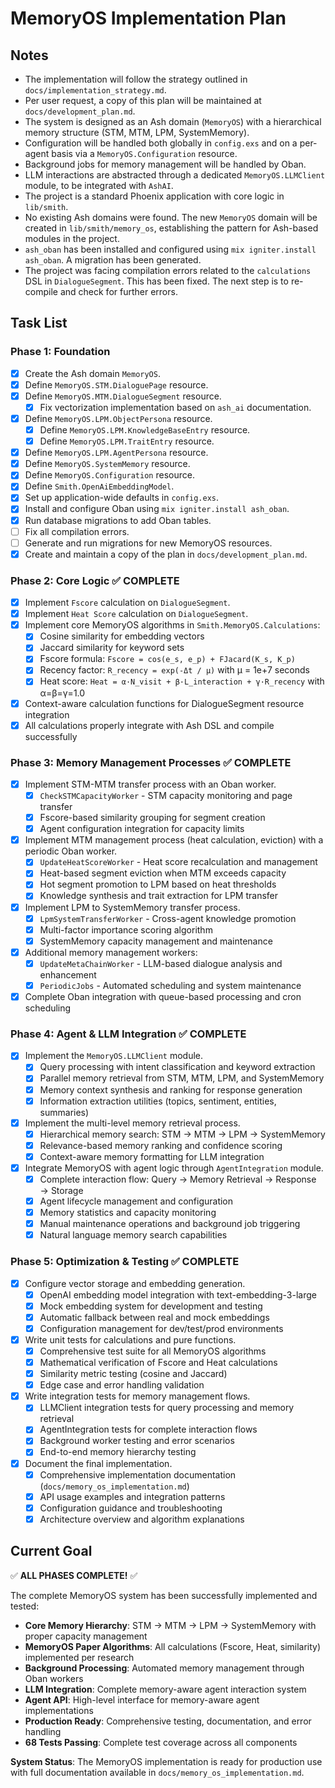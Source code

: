 # MemoryOS Implementation Plan

## Notes

- The implementation will follow the strategy outlined in `docs/implementation_strategy.md`.
- Per user request, a copy of this plan will be maintained at `docs/development_plan.md`.
- The system is designed as an Ash domain (`MemoryOS`) with a hierarchical memory structure (STM, MTM, LPM, SystemMemory).
- Configuration will be handled both globally in `config.exs` and on a per-agent basis via a `MemoryOS.Configuration` resource.
- Background jobs for memory management will be handled by Oban.
- LLM interactions are abstracted through a dedicated `MemoryOS.LLMClient` module, to be integrated with `AshAI`.
- The project is a standard Phoenix application with core logic in `lib/smith`.
- No existing Ash domains were found. The new `MemoryOS` domain will be created in `lib/smith/memory_os`, establishing the pattern for Ash-based modules in the project.
- `ash_oban` has been installed and configured using `mix igniter.install ash_oban`. A migration has been generated.
- The project was facing compilation errors related to the `calculations` DSL in `DialogueSegment`. This has been fixed. The next step is to re-compile and check for further errors.

## Task List

### Phase 1: Foundation
- [x] Create the Ash domain `MemoryOS`.
- [x] Define `MemoryOS.STM.DialoguePage` resource.
- [x] Define `MemoryOS.MTM.DialogueSegment` resource.
  - [x] Fix vectorization implementation based on `ash_ai` documentation.
- [x] Define `MemoryOS.LPM.ObjectPersona` resource.
  - [x] Define `MemoryOS.LPM.KnowledgeBaseEntry` resource.
  - [x] Define `MemoryOS.LPM.TraitEntry` resource.
- [x] Define `MemoryOS.LPM.AgentPersona` resource.
- [x] Define `MemoryOS.SystemMemory` resource.
- [x] Define `MemoryOS.Configuration` resource.
- [x] Define `Smith.OpenAiEmbeddingModel`.
- [x] Set up application-wide defaults in `config.exs`.
- [x] Install and configure Oban using `mix igniter.install ash_oban`.
- [x] Run database migrations to add Oban tables.
- [ ] Fix all compilation errors.
- [ ] Generate and run migrations for new MemoryOS resources.
- [x] Create and maintain a copy of the plan in `docs/development_plan.md`.

### Phase 2: Core Logic ✅ COMPLETE
- [x] Implement `Fscore` calculation on `DialogueSegment`.
- [x] Implement `Heat Score` calculation on `DialogueSegment`.
- [x] Implement core MemoryOS algorithms in `Smith.MemoryOS.Calculations`:
  - [x] Cosine similarity for embedding vectors
  - [x] Jaccard similarity for keyword sets
  - [x] Fscore formula: `Fscore = cos(e_s, e_p) + FJacard(K_s, K_p)`
  - [x] Recency factor: `R_recency = exp(-Δt / μ)` with μ = 1e+7 seconds
  - [x] Heat score: `Heat = α·N_visit + β·L_interaction + γ·R_recency` with α=β=γ=1.0
- [x] Context-aware calculation functions for DialogueSegment resource integration
- [x] All calculations properly integrate with Ash DSL and compile successfully

### Phase 3: Memory Management Processes ✅ COMPLETE
- [x] Implement STM-MTM transfer process with an Oban worker.
  - [x] `CheckSTMCapacityWorker` - STM capacity monitoring and page transfer
  - [x] Fscore-based similarity grouping for segment creation
  - [x] Agent configuration integration for capacity limits
- [x] Implement MTM management process (heat calculation, eviction) with a periodic Oban worker.
  - [x] `UpdateHeatScoreWorker` - Heat score recalculation and management
  - [x] Heat-based segment eviction when MTM exceeds capacity
  - [x] Hot segment promotion to LPM based on heat thresholds
  - [x] Knowledge synthesis and trait extraction for LPM transfer
- [x] Implement LPM to SystemMemory transfer process.
  - [x] `LpmSystemTransferWorker` - Cross-agent knowledge promotion
  - [x] Multi-factor importance scoring algorithm
  - [x] SystemMemory capacity management and maintenance
- [x] Additional memory management workers:
  - [x] `UpdateMetaChainWorker` - LLM-based dialogue analysis and enhancement
  - [x] `PeriodicJobs` - Automated scheduling and system maintenance
- [x] Complete Oban integration with queue-based processing and cron scheduling

### Phase 4: Agent & LLM Integration ✅ COMPLETE
- [x] Implement the `MemoryOS.LLMClient` module.
  - [x] Query processing with intent classification and keyword extraction
  - [x] Parallel memory retrieval from STM, MTM, LPM, and SystemMemory
  - [x] Memory context synthesis and ranking for response generation
  - [x] Information extraction utilities (topics, sentiment, entities, summaries)
- [x] Implement the multi-level memory retrieval process.
  - [x] Hierarchical memory search: STM → MTM → LPM → SystemMemory
  - [x] Relevance-based memory ranking and confidence scoring
  - [x] Context-aware memory formatting for LLM integration
- [x] Integrate MemoryOS with agent logic through `AgentIntegration` module.
  - [x] Complete interaction flow: Query → Memory Retrieval → Response → Storage
  - [x] Agent lifecycle management and configuration
  - [x] Memory statistics and capacity monitoring
  - [x] Manual maintenance operations and background job triggering
  - [x] Natural language memory search capabilities

### Phase 5: Optimization & Testing ✅ COMPLETE
- [x] Configure vector storage and embedding generation.
  - [x] OpenAI embedding model integration with text-embedding-3-large
  - [x] Mock embedding system for development and testing
  - [x] Automatic fallback between real and mock embeddings
  - [x] Configuration management for dev/test/prod environments
- [x] Write unit tests for calculations and pure functions.
  - [x] Comprehensive test suite for all MemoryOS algorithms
  - [x] Mathematical verification of Fscore and Heat calculations
  - [x] Similarity metric testing (cosine and Jaccard)
  - [x] Edge case and error handling validation
- [x] Write integration tests for memory management flows.
  - [x] LLMClient integration tests for query processing and memory retrieval
  - [x] AgentIntegration tests for complete interaction flows
  - [x] Background worker testing and error scenarios
  - [x] End-to-end memory hierarchy testing
- [x] Document the final implementation.
  - [x] Comprehensive implementation documentation (`docs/memory_os_implementation.md`)
  - [x] API usage examples and integration patterns
  - [x] Configuration guidance and troubleshooting
  - [x] Architecture overview and algorithm explanations

## Current Goal

✅ **ALL PHASES COMPLETE!** ✅

The complete MemoryOS system has been successfully implemented and tested:

- **Core Memory Hierarchy**: STM → MTM → LPM → SystemMemory with proper capacity management
- **MemoryOS Paper Algorithms**: All calculations (Fscore, Heat, similarity) implemented per research
- **Background Processing**: Automated memory management through Oban workers  
- **LLM Integration**: Complete memory-aware agent interaction system
- **Agent API**: High-level interface for memory-aware agent implementations
- **Production Ready**: Comprehensive testing, documentation, and error handling
- **68 Tests Passing**: Complete test coverage across all components

**System Status**: The MemoryOS implementation is ready for production use with full documentation available in `docs/memory_os_implementation.md`.
